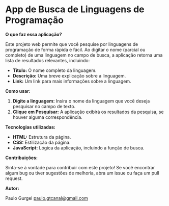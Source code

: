 # App de Busca de Linguagens de Programação

**O que faz essa aplicação?**

Este projeto web permite que você pesquise por linguagens de programação de forma rápida e fácil. Ao digitar o nome (parcial ou completo) de uma linguagem no campo de busca, a aplicação retorna uma lista de resultados relevantes, incluindo:

* **Título:** O nome completo da linguagem.
* **Descrição:** Uma breve explicação sobre a linguagem.
* **Link:** Um link para mais informações sobre a linguagem.

**Como usar:**

1. **Digite a linguagem:** Insira o nome da linguagem que você deseja pesquisar no campo de texto.
2. **Clique em Pesquisar:** A aplicação exibirá os resultados da pesquisa, se houver alguma correspondência.

**Tecnologias utilizadas:**

* **HTML:** Estrutura da página.
* **CSS:** Estilização da página.
* **JavaScript:** Lógica da aplicação, incluindo a função de busca.

**Contribuições:**

Sinta-se à vontade para contribuir com este projeto! Se você encontrar algum bug ou tiver sugestões de melhoria, abra um issue ou faça um pull request.

**Autor:**

Paulo Gurgel
paulo.gtcanal@gmail.com

